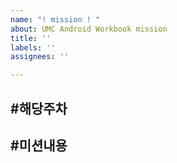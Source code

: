 ```yaml
---
name: "! mission ! "
about: UMC Android Workbook mission
title: ''
labels: ''
assignees: ''

---
```


#해당주차
-
#미션내용
-
